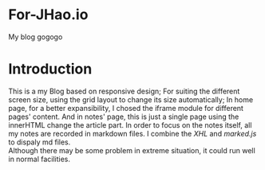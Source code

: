 # For-JHao.io
My blog
gogogo

# Introduction 
This is a my Blog based on responsive design;
For suiting the different screen size, using the grid layout to change its size automatically;
In home page, for a better expansibility, I chosed the iframe module for different pages' content.
And in notes' page, this is just a single page using the innerHTML change the article part. In order to focus on the notes itself, all my notes are recorded in markdown files. I combine the *XHL* and *marked.js* to dispaly md files.  
Although there may be some problem in extreme situation, it could run well in normal facilities.

